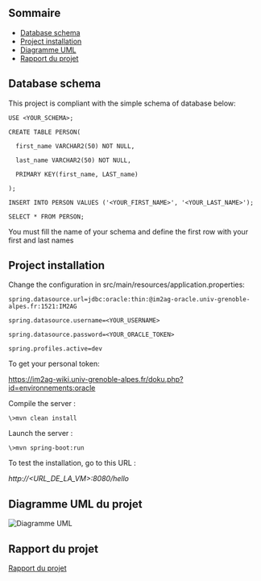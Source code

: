 
## Sommaire

 - [Database schema](#database-schema)
 - [Project installation](#project-installation)
 - [Diagramme UML](#diagramme-uml)
 - [Rapport du projet](#rapport-du-projet)

## Database schema

This project is compliant with the simple schema of database below:

```
USE <YOUR_SCHEMA>;

CREATE TABLE PERSON(

  first_name VARCHAR2(50) NOT NULL,

  last_name VARCHAR2(50) NOT NULL,

  PRIMARY KEY(first_name, LAST_name)

);

INSERT INTO PERSON VALUES ('<YOUR_FIRST_NAME>', '<YOUR_LAST_NAME>');

SELECT * FROM PERSON;
```

You must fill the name of your schema and define the first row with your first and last names

## Project installation

Change the configuration in src/main/resources/application.properties:

```
spring.datasource.url=jdbc:oracle:thin:@im2ag-oracle.univ-grenoble-alpes.fr:1521:IM2AG

spring.datasource.username=<YOUR_USERNAME>

spring.datasource.password=<YOUR_ORACLE_TOKEN>

spring.profiles.active=dev

```

To get your personal token:

https://im2ag-wiki.univ-grenoble-alpes.fr/doku.php?id=environnements:oracle

 Compile the server :
 
```
\>mvn clean install
```

 Launch the server :
 
```
\>mvn spring-boot:run
```

To test the installation, go to this URL :

*http://<URL_DE_LA_VM>:8080/hello*

## Diagramme UML du projet

![Diagramme UML ](https://user-images.githubusercontent.com/121033914/216333398-f3ac8033-d464-4978-935e-af58a0612b66.jpg)

## Rapport du projet
[Rapport du projet](https://github.com/cemalbaygin/back_projet_integrateur_M1/files/10569314/Projet_BDI_G_9.pdf)

